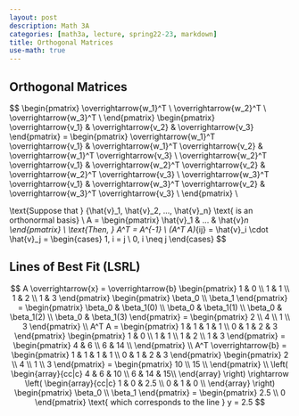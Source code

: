 ```yaml
---
layout: post
description: Math 3A
categories: [math3a, lecture, spring22-23, markdown]
title: Orthogonal Matrices
use-math: true
---
```


## Orthogonal Matrices

$$
\begin{pmatrix}
    \overrightarrow{w_1}^T \\
    \overrightarrow{w_2}^T \\
    \overrightarrow{w_3}^T \\
\end{pmatrix}
\begin{pmatrix}
    \overrightarrow{v_1} & \overrightarrow{v_2} & \overrightarrow{v_3}
\end{pmatrix} =
\begin{pmatrix}
    \overrightarrow{w_1}^T \overrightarrow{v_1} & \overrightarrow{w_1}^T \overrightarrow{v_2} & \overrightarrow{w_1}^T \overrightarrow{v_3} \\
    \overrightarrow{w_2}^T \overrightarrow{v_1} & \overrightarrow{w_2}^T \overrightarrow{v_2} & \overrightarrow{w_2}^T \overrightarrow{v_3} \\ 
    \overrightarrow{w_3}^T \overrightarrow{v_1} & \overrightarrow{w_3}^T \overrightarrow{v_2} & \overrightarrow{w_3}^T \overrightarrow{v_3} \\ 
\end{pmatrix} \\

\text{Suppose that } \{\hat{v}_1, \hat{v}_2, ..., \hat{v}_n\} \text{ is an orthonormal basis} \\
A = \begin{pmatrix}
    \hat{v}_1 & ... & \hat{v}_n
\end{pmatrix} \\
\text{Then, } A^T = A^{-1} \\
(A^T A)_{ij} = \hat{v}_i \cdot \hat{v}_j = \begin{cases}
    1, i = j \\
    0, i \neq j
\end{cases}
$$

## Lines of Best Fit (LSRL)

$$
A \overrightarrow{x} = \overrightarrow{b}
\begin{pmatrix}
    1 & 0 \\
    1 & 1 \\
    1 & 2 \\
    1 & 3
\end{pmatrix}
\begin{pmatrix}
    \beta_0 \\
    \beta_1
\end{pmatrix} = 
\begin{pmatrix}
    \beta_0 & \beta_1(0) \\
    \beta_0 & \beta_1(1) \\
    \beta_0 & \beta_1(2) \\
    \beta_0 & \beta_1(3)
\end{pmatrix} =
\begin{pmatrix}
    2 \\
    4 \\
    1 \\
    3
\end{pmatrix} \\
A^T A = 
\begin{pmatrix}
    1 & 1 & 1 & 1 \\
    0 & 1 & 2 & 3
\end{pmatrix}
\begin{pmatrix}
    1 & 0 \\
    1 & 1 \\
    1 & 2 \\
    1 & 3
\end{pmatrix} = 
\begin{pmatrix}
    4 & 6 \\
    6 & 14 \\
\end{pmatrix} \\
A^T \overrightarrow{b} = 
\begin{pmatrix}
    1 & 1 & 1 & 1 \\
    0 & 1 & 2 & 3
\end{pmatrix}
\begin{pmatrix}
    2 \\
    4 \\
    1 \\
    3
\end{pmatrix} =
\begin{pmatrix}
    10 \\
    15 \\
\end{pmatrix} \\
\left( 
    \begin{array}{cc|c}
        4 & 6 & 10 \\
        6 & 14 & 15\\
    \end{array}
\right) \rightarrow
\left( 
    \begin{array}{cc|c}
        1 & 0 & 2.5 \\
        0 & 1 & 0 \\
    \end{array}
\right)
\begin{pmatrix} \beta_0 \\ \beta_1 \end{pmatrix} = \begin{pmatrix} 2.5 \\ 0 \end{pmatrix} \text{ which corresponds to the line } y = 2.5
$$ 